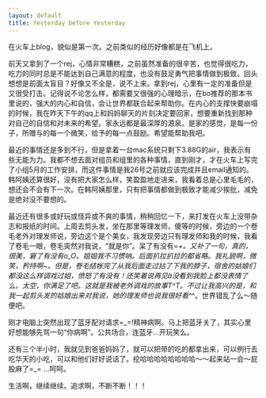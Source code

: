 ```yaml
---
layout: default
title: Yesterday before Yesterday
---
```


在火车上blog，貌似是第一次。之前类似的经历好像都是在飞机上。

前天又拿到了一个rej，心情非常糟糕，之前虽然准备的很辛苦，也觉得很吃力，吃力的同时总是不能达到自己满意的程度，也没有鼓足勇气把事情做到极致。回头想想是前面太盲目？好像又不全是，说不上来。拿到rej，心里有一定的准备但是又很受打击。记得说不论怎么样，都需要又很强的心理暗示，在bo推荐的那本书里说的，强大的内心和自信，会让世界都联合起来帮助你。在内心的支撑快要崩塌的时候，我在昨天下午的qq上和妈妈聊天的片刻决定要回家，想要重新找到那种对自己的自信和对未来的希望。家永远都是最深厚的源泉。是家的感觉，是每一份子，所赠与的每一个微笑，给予的每一点鼓励。希望能帮助我吧。

最近的事情还是多到不行，但是拿着一台mac系统只剩下3.88G的air，我表示有些无能为力。我都不想去面对组员和组里的各种事情，直到刚才，才在火车上写完了小组5月的工作安排，而这件事情是我26号之前就应该完成并且email通知的。韩阿姨还算很好，没有把大家怎么样，笑盈盈地走进来，我看着总是心里毛毛的，想还会不会有下一次。在韩阿姨那里，只有把事情都做到极致才能减少挨批，减免是绝对没不要想的。

最近还有很多或好玩或怪异或不爽的事情，稍稍回忆一下，来打发在火车上没带杂志和报纸的时间。上周去剪头发，坐在那里等理发师，傻等的时候，旁边的一个卷毛老外对理发师说，旁边这个是个美女，我发现旁边只有理发师和我的时候，我看了卷毛一眼，卷毛突然对我说，“就是你”。呆了有没有=_+。又补了一句，真的，很美，窘了有没有o_O。姐姐我不习惯呐。后面扒拉扒拉的都省略。我礼貌啊，微笑，矜持啊~。但是，卷毛结帐完了从我后面走过拈了下我的脖子，宿舍的姑娘们都没这么样调戏过姐，愤怒了有没有！还笑着说再见à没看到我脸上都没表情了么。太空，你满足了吧。这就是我被老外调戏的故事T^T。不过让我高兴的是，和我一起剪头发的姑娘出来对我说，她的理发师也说我很好看^_^。世界错乱了么～随便吧。

刚才电脑上突然出现了蓝牙配对请求=_=!精神病啊。马上把蓝牙关了，其实心里好想能够先骂一句“你病啊”。公共场合，连蓝牙…开玩笑么。

还有三个半小时，我就见到爸爸妈妈了，就可以把带的吃的都拿出来，可以例行去吃华天的小吃，可以和他们好好说话了。挖哈哈哈哈哈哈哈哈～～起来站一会～屁股麻了=_= …呵呵。

生活啊，继续继续。追求啊，不断不断！！！
